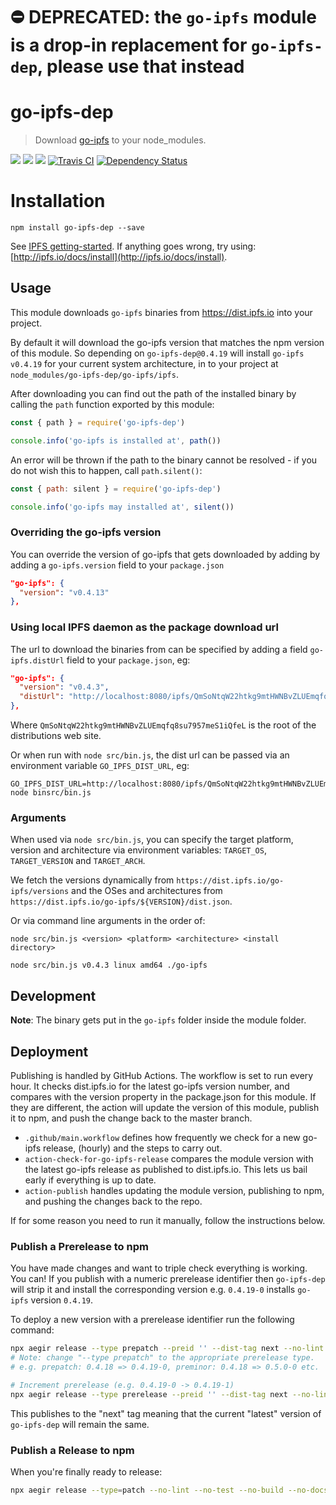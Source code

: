 # ⛔️ DEPRECATED: the `go-ipfs` module is a drop-in replacement for `go-ipfs-dep`, please use that instead

# go-ipfs-dep

> Download [go-ipfs](https://github.com/ipfs/go-ipfs/) to your node_modules.

[![](https://img.shields.io/badge/made%20by-Protocol%20Labs-blue.svg?style=flat-square)](http://ipn.io)
[![](https://img.shields.io/badge/project-IPFS-blue.svg?style=flat-square)](http://ipfs.io/)
[![](https://img.shields.io/badge/freenode-%23ipfs-blue.svg?style=flat-square)](http://webchat.freenode.net/?channels=%23ipfs)
[![Travis CI](https://flat.badgen.net/travis/ipfs/npm-go-ipfs-dep)](https://travis-ci.com/ipfs/npm-go-ipfs-dep)
[![Dependency Status](https://david-dm.org/ipfs/npm-go-ipfs.svg?style=flat-square)](https://david-dm.org/ipfs/npm-go-ipfs)


# Installation

```
npm install go-ipfs-dep --save
```

See [IPFS getting-started](http://ipfs.io/docs/getting-started). If anything goes wrong, try using: [http://ipfs.io/docs/install](http://ipfs.io/docs/install).

## Usage

This module downloads `go-ipfs` binaries from https://dist.ipfs.io into your project.

By default it will download the go-ipfs version that matches the npm version of this module. So depending on `go-ipfs-dep@0.4.19` will install `go-ipfs v0.4.19` for your current system architecture, in to your project at `node_modules/go-ipfs-dep/go-ipfs/ipfs`.

After downloading you can find out the path of the installed binary by calling the `path` function exported by this module:

```javascript
const { path } = require('go-ipfs-dep')

console.info('go-ipfs is installed at', path())
```

An error will be thrown if the path to the binary cannot be resolved - if you do not wish this to happen, call `path.silent()`:

```javascript
const { path: silent } = require('go-ipfs-dep')

console.info('go-ipfs may installed at', silent())
```

### Overriding the go-ipfs version

You can override the version of go-ipfs that gets downloaded by adding by adding a `go-ipfs.version` field to your `package.json`

```json
"go-ipfs": {
  "version": "v0.4.13"
},
```

### Using local IPFS daemon as the package download url

The url to download the binaries from can be specified by adding a field `go-ipfs.distUrl` field to your `package.json`, eg:

```json
"go-ipfs": {
  "version": "v0.4.3",
  "distUrl": "http://localhost:8080/ipfs/QmSoNtqW22htkg9mtHWNBvZLUEmqfq8su7957meS1iQfeL"
},
```

Where `QmSoNtqW22htkg9mtHWNBvZLUEmqfq8su7957meS1iQfeL` is the root of the distributions web site.

Or when run with `node src/bin.js`, the dist url can be passed via an environment variable `GO_IPFS_DIST_URL`, eg:

```
GO_IPFS_DIST_URL=http://localhost:8080/ipfs/QmSoNtqW22htkg9mtHWNBvZLUEmqfq8su7957meS1iQfeL node binsrc/bin.js
```

### Arguments

When used via `node src/bin.js`, you can specify the target platform, version and architecture via environment variables: `TARGET_OS`, `TARGET_VERSION` and `TARGET_ARCH`.

We fetch the versions dynamically from `https://dist.ipfs.io/go-ipfs/versions` and the OSes and architectures from `https://dist.ipfs.io/go-ipfs/${VERSION}/dist.json`.

Or via command line arguments in the order of:

```
node src/bin.js <version> <platform> <architecture> <install directory>
```

```
node src/bin.js v0.4.3 linux amd64 ./go-ipfs
```

## Development

**Note**: The binary gets put in the `go-ipfs` folder inside the module folder.

## Deployment

Publishing is handled by GitHub Actions. The workflow is set to run every hour. It checks dist.ipfs.io for the latest go-ipfs version number, and compares with the version property in the package.json for this module. If they are different, the action will update the version of this module, publish it to npm, and push the change back to the master branch.

- `.github/main.workflow` defines how frequently we check for a new go-ipfs release, (hourly) and the steps to carry out.
- `action-check-for-go-ipfs-release` compares the module version with the latest go-ipfs release as published to dist.ipfs.io. This lets us bail early if everything is up to date.
- `action-publish` handles updating the module version, publishing to npm, and pushing the changes back to the repo.

If for some reason you need to run it manually, follow the instructions below.

### Publish a Prerelease to npm

You have made changes and want to triple check everything is working. You can! If you publish with a numeric prerelease identifier then `go-ipfs-dep` will strip it and install the corresponding version e.g. `0.4.19-0` installs `go-ipfs` version `0.4.19`.

To deploy a new version with a prerelease identifier run the following command:

```sh
npx aegir release --type prepatch --preid '' --dist-tag next --no-lint --no-test --no-build --no-docs
# Note: change "--type prepatch" to the appropriate prerelease type.
# e.g. prepatch: 0.4.18 => 0.4.19-0, preminor: 0.4.18 => 0.5.0-0 etc.

# Increment prerelease (e.g. 0.4.19-0 -> 0.4.19-1)
npx aegir release --type prerelease --preid '' --dist-tag next --no-lint --no-test --no-build --no-docs
```

This publishes to the "next" tag meaning that the current "latest" version of `go-ipfs-dep` will remain the same.

### Publish a Release to npm

When you're finally ready to release:

```sh
npx aegir release --type=patch --no-lint --no-test --no-build --no-docs
```
